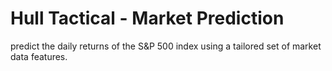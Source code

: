 # Hull Tactical - Market Prediction
predict the daily returns of the S&amp;P 500 index using a tailored set of market data features.
